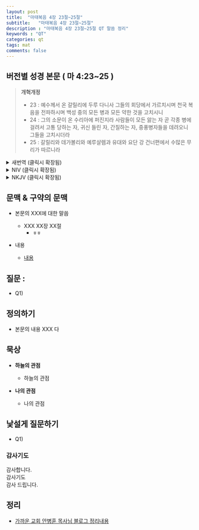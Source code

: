 ```yaml
---
layout: post
title:  "마태복음 4장 23절~25절"
subtitle:   "마태복음 4장 23절~25절"
description : "마태복음 4장 23절~25절 QT 말씀 정리"
keywords : "QT"
categories: qt
tags: mat
comments: false
---
```


## 버전별 성경 본문 ( 마 4:23~25 )

> **개혁개정**
>* 23 : 예수께서 온 갈릴리에 두루 다니사 그들의 회당에서 가르치시며 천국 복음을 전파하시며 백성 중의 모든 병과 모든 약한 것을 고치시니
>* 24 : 그의 소문이 온 수리아에 퍼진지라 사람들이 모든 앓는 자 곧 각종 병에 걸려서 고통 당하는 자, 귀신 들린 자, 간질하는 자, 중풍병자들을 데려오니 그들을 고치시더라
>* 25 : 갈릴리와 데가볼리와 예루살렘과 유대와 요단 강 건너편에서 수많은 무리가 따르니라

<details>
<summary> 새번역 (클릭시 확장됨)</summary>
<div markdown="1">

>* 23 : 예수께서 온 갈릴리를 두루 다니시면서, 그들의 회당에서 가르치며, 하늘 나라의 복음을 선포하며, 백성 가운데서 모든 질병과 아픔을 고쳐 주셨다.
>* 24 : 예수의 소문이 온 시리아에 퍼졌다. 그리하여 사람들이, 갖가지 질병과 고통으로 앓는 모든 환자들과 귀신 들린 사람들과 간질병 환자들과 중풍병 환자들을 예수께로 데리고 왔다. 예수께서는 그들을 고쳐 주셨다.
>* 25 : 그리하여 갈릴리와 데가볼리와 예루살렘과 유대와 요단 강 건너편으로부터, 많은 무리가 예수를 따라왔다.
</div>
</details>

<details>
<summary> NIV (클릭시 확장됨)</summary>
<div markdown="1">

>* 23 : Jesus went throughout Galilee, teaching in their synagogues, proclaiming the good news of the kingdom, and healing every disease and sickness among the people.
>* 24 : News about him spread all over Syria, and people brought to him all who were ill with various diseases, those suffering severe pain, the demon-possessed, those having seizures, and the paralyzed; and he healed them.
>* 25 : Large crowds from Galilee, the Decapolis, Jerusalem, Judea and the region across the Jordan followed him.
</div>
</details>

<details>
<summary> NKJV (클릭시 확장됨)</summary>
<div markdown="1">

>* 23 : And Jesus went about all Galilee, teaching in their synagogues, preaching the gospel of the kingdom, and healing all kinds of sickness and all kinds of disease among the people.
>* 24 : Then His fame went throughout all Syria; and they brought to Him all sick people who were afflicted with various diseases and torments, and those who were demon-possessed, epileptics, and paralytics; and He healed them.
>* 25 : Great multitudes followed Him—from Galilee, and from Decapolis, Jerusalem, Judea, and beyond the Jordan.
</div>
</details>

## 문맥 & 구약의 문맥 

* 본문의 XXX에 대한 말씀
    - XXX XX장 XX절
        * `ㅎㅎ` 

* 내용 
    - [내용](링크) 

## 질문 :

* Q1) 

## 정의하기

* 본문의 내용 XXX 다

## 묵상

* **하늘의 관점**  
    - 하늘의 관점
  
* **나의 관점**
    - 나의 관점

## 낯설게 질문하기

* Q1) 

### 감사기도

감사합니다.  
감사기도  
감사 드립니다.  

## 정리
* [가까운 교회 안병훈 목사님 블로그 정리내용](https://blog.naver.com/tolerance2018)


